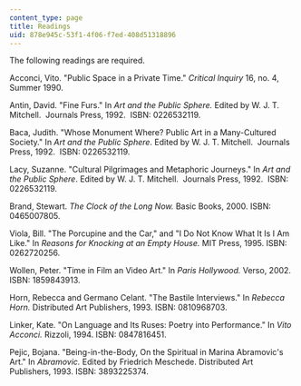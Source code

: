 ```yaml
---
content_type: page
title: Readings
uid: 878e945c-53f1-4f06-f7ed-408d51318896
---
```


The following readings are required.

Acconci, Vito. "Public Space in a Private Time." _Critical Inquiry_ 16, no. 4, Summer 1990.

Antin, David. "Fine Furs." In _Art and the Public Sphere._ Edited by W. J. T. Mitchell.  Journals Press, 1992.  ISBN: 0226532119.

Baca, Judith. "Whose Monument Where? Public Art in a Many-Cultured Society." In _Art and the Public Sphere_. Edited by W. J. T. Mitchell.  Journals Press, 1992.  ISBN: 0226532119.

Lacy, Suzanne. "Cultural Pilgrimages and Metaphoric Journeys." In _Art and the Public Sphere_. Edited by W. J. T. Mitchell.  Journals Press, 1992.  ISBN: 0226532119.

Brand, Stewart. _The Clock of the Long Now._ Basic Books, 2000. ISBN: 0465007805.

Viola, Bill. "The Porcupine and the Car," and "I Do Not Know What It Is I Am Like." In _Reasons for Knocking at an Empty House._ MIT Press, 1995. ISBN: 0262720256.

Wollen, Peter. "Time in Film an Video Art." In _Paris Hollywood._ Verso, 2002.  ISBN: 1859843913.

Horn, Rebecca and Germano Celant. "The Bastile Interviews." In _Rebecca Horn._ Distributed Art Publishers, 1993. ISBN: 0810968703.

Linker, Kate. "On Language and Its Ruses: Poetry into Performance." In _Vito Acconci._ Rizzoli, 1994. ISBN: 0847816451.

Pejic, Bojana. "Being-in-the-Body, On the Spiritual in Marina Abramovic's Art." In _Abramovic._ Edited by Friedrich Meschede. Distributed Art Publishers, 1993. ISBN: 3893225374.
